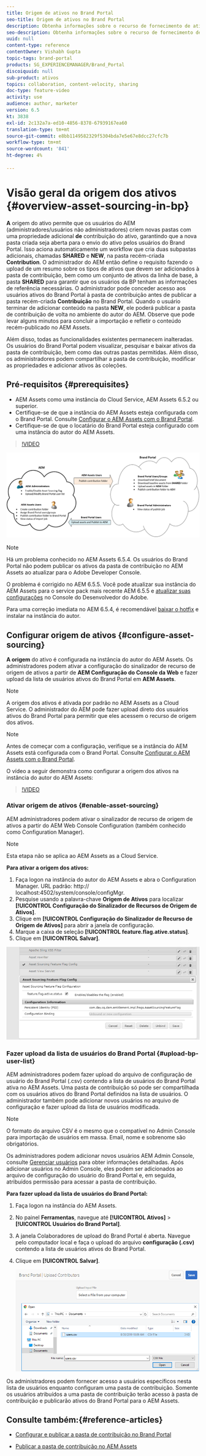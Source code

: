 ```yaml
---
title: Origem de ativos no Brand Portal
seo-title: Origem de ativos no Brand Portal
description: Obtenha informações sobre o recurso de fornecimento de ativos lançado no Adobe Experience Manager Assets Brand Portal.
seo-description: Obtenha informações sobre o recurso de fornecimento de ativos lançado no Adobe Experience Manager Assets Brand Portal.
uuid: null
content-type: reference
contentOwner: Vishabh Gupta
topic-tags: brand-portal
products: SG_EXPERIENCEMANAGER/Brand_Portal
discoiquuid: null
sub-product: ativos
topics: collaboration, content-velocity, sharing
doc-type: feature-video
activity: use
audience: author, marketer
version: 6.5
kt: 3838
exl-id: 2c132a7a-ed10-4856-8378-67939167ea60
translation-type: tm+mt
source-git-commit: e8bb1149582329f5304bda7e5e67e8dcc27cfc7b
workflow-type: tm+mt
source-wordcount: '841'
ht-degree: 4%

---
```


# Visão geral da origem dos ativos {#overview-asset-sourcing-in-bp}

**A** origem do ativo permite que os usuários do AEM (administradores/usuários não administradores) criem novas pastas com uma propriedade adicional  **de** contribuição do ativo, garantindo que a nova pasta criada seja aberta para o envio do ativo pelos usuários do Brand Portal. Isso aciona automaticamente um workflow que cria duas subpastas adicionais, chamadas **SHARED** e **NEW**, na pasta recém-criada **Contribution**. O administrador do AEM então define o requisito fazendo o upload de um resumo sobre os tipos de ativos que devem ser adicionados à pasta de contribuição, bem como um conjunto de ativos da linha de base, à pasta **SHARED** para garantir que os usuários da BP tenham as informações de referência necessárias. O administrador pode conceder acesso aos usuários ativos do Brand Portal à pasta de contribuição antes de publicar a pasta recém-criada **Contribuição** no Brand Portal. Quando o usuário terminar de adicionar conteúdo na pasta **NEW**, ele poderá publicar a pasta de contribuição de volta no ambiente do autor do AEM. Observe que pode levar alguns minutos para concluir a importação e refletir o conteúdo recém-publicado no AEM Assets.

Além disso, todas as funcionalidades existentes permanecem inalteradas. Os usuários do Brand Portal podem visualizar, pesquisar e baixar ativos da pasta de contribuição, bem como das outras pastas permitidas. Além disso, os administradores podem compartilhar a pasta de contribuição, modificar as propriedades e adicionar ativos às coleções.

## Pré-requisitos {#prerequisites}

* AEM Assets como uma instância do Cloud Service, AEM Assets 6.5.2 ou superior.
* Certifique-se de que a instância do AEM Assets esteja configurada com o Brand Portal. Consulte [Configurar o AEM Assets com o Brand Portal](../using/configure-aem-assets-with-brand-portal.md).
* Certifique-se de que o locatário do Brand Portal esteja configurado com uma instância do autor do AEM Assets.

>[!VIDEO](https://video.tv.adobe.com/v/29365/?quality=12)

![Seleção de ativos do Brand Portal](assets/asset-sourcing.png)


>[!NOTE]
>
>Há um problema conhecido no AEM Assets 6.5.4. Os usuários do Brand Portal não podem publicar os ativos da pasta de contribuição no AEM Assets ao atualizar para o Adobe Developer Console.
>
>O problema é corrigido no AEM 6.5.5. Você pode atualizar sua instância do AEM Assets para o service pack mais recente AEM 6.5.5 e [atualizar suas configurações](https://docs.adobe.com/content/help/pt-BR/experience-manager-65/assets/brandportal/configure-aem-assets-with-brand-portal.html#upgrade-integration-65) no Console do Desenvolvedor do Adobe.
>
>Para uma correção imediata no AEM 6.5.4, é recomendável [baixar o hotfix](https://www.adobeaemcloud.com/content/marketplace/marketplaceProxy.html?packagePath=/content/companies/public/adobe/packages/cq650/hotfix/cq-6.5.0-hotfix-33041) e instalar na instância do autor.

## Configurar origem de ativos {#configure-asset-sourcing}

**A origem** do ativo é configurada na instância do autor do AEM Assets. Os administradores podem ativar a configuração do sinalizador de recurso de origem de ativos a partir de **AEM Configuração do Console da Web** e fazer upload da lista de usuários ativos do Brand Portal em **AEM Assets**.

>[!NOTE]
>
>A origem dos ativos é ativada por padrão no AEM Assets as a Cloud Service. O administrador do AEM pode fazer upload direto dos usuários ativos do Brand Portal para permitir que eles acessem o recurso de origem dos ativos.

>[!NOTE]
>
>Antes de começar com a configuração, verifique se a instância do AEM Assets está configurada com o Brand Portal. Consulte [Configurar o AEM Assets com o Brand Portal](../using/configure-aem-assets-with-brand-portal.md).

O vídeo a seguir demonstra como configurar a origem dos ativos na instância do autor do AEM Assets:

>[!VIDEO](https://video.tv.adobe.com/v/29771)

### Ativar origem de ativos {#enable-asset-sourcing}

AEM administradores podem ativar o sinalizador de recurso de origem de ativos a partir do AEM Web Console Configuration (também conhecido como Configuration Manager).

>[!NOTE]
>
>Esta etapa não se aplica ao AEM Assets as a Cloud Service.


**Para ativar a origem dos ativos:**
1. Faça logon na instância do autor do AEM Assets e abra o Configuration Manager.
URL padrão: http:// localhost:4502/system/console/configMgr.
1. Pesquise usando a palavra-chave **Origem de Ativos** para localizar **[!UICONTROL Configuração do Sinalizador de Recursos de Origem de Ativos]**.
1. Clique em **[!UICONTROL Configuração do Sinalizador de Recurso de Origem de Ativos]** para abrir a janela de configuração.
1. Marque a caixa de seleção **[!UICONTROL feature.flag.ative.status]**.
1. Clique em **[!UICONTROL Salvar]**.

![](assets/enable-asset-sourcing.png)

### Fazer upload da lista de usuários do Brand Portal {#upload-bp-user-list}

AEM administradores podem fazer upload do arquivo de configuração de usuário do Brand Portal (.csv) contendo a lista de usuários do Brand Portal ativa no AEM Assets. Uma pasta de contribuição só pode ser compartilhada com os usuários ativos do Brand Portal definidos na lista de usuários. O administrador também pode adicionar novos usuários no arquivo de configuração e fazer upload da lista de usuários modificada.

>[!NOTE]
>
>O formato do arquivo CSV é o mesmo que o compatível no Admin Console para importação de usuários em massa. Email, nome e sobrenome são obrigatórios.

Os administradores podem adicionar novos usuários AEM Admin Console, consulte [Gerenciar usuários](brand-portal-adding-users.md) para obter informações detalhadas. Após adicionar usuários no Admin Console, eles podem ser adicionados ao arquivo de configuração do usuário do Brand Portal e, em seguida, atribuídos permissão para acessar a pasta de contribuição.

**Para fazer upload da lista de usuários do Brand Portal:**
1. Faça logon na instância do AEM Assets.
1. No painel **Ferramentas**, navegue até **[!UICONTROL Ativos]** > **[!UICONTROL Usuários do Brand Portal]**.

1. A janela Colaboradores de upload do Brand Portal é aberta.
Navegue pelo computador local e faça o upload do arquivo **configuração (.csv)** contendo a lista de usuários ativos do Brand Portal.
1. Clique em **[!UICONTROL Salvar]**.

   ![](assets/upload-user-list2.png)


Os administradores podem fornecer acesso a usuários específicos nesta lista de usuários enquanto configuram uma pasta de contribuição. Somente os usuários atribuídos a uma pasta de contribuição terão acesso à pasta de contribuição e publicarão ativos do Brand Portal para o AEM Assets.

## Consulte também:{#reference-articles}

* [Configurar e publicar a pasta de contribuição no Brand Portal](brand-portal-publish-contribution-folder-to-brand-portal.md)

* [Publicar a pasta de contribuição no AEM Assets](brand-portal-publish-contribution-folder-to-aem-assets.md)
